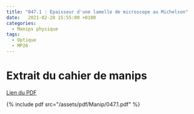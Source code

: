 ```yaml
---
title: "047.1 : Epaisseur d'une lamelle de microscope au Michelson"
date:   2021-02-28 15:55:00 +0100
categories:
  - Manips physique
tags:
  - Optique
  - MP26
---
```


# Extrait du cahier de manips

[Lien du PDF](/assets/pdf/Manip/047.1.pdf)

{% include pdf src="/assets/pdf/Manip/047.1.pdf" %}
